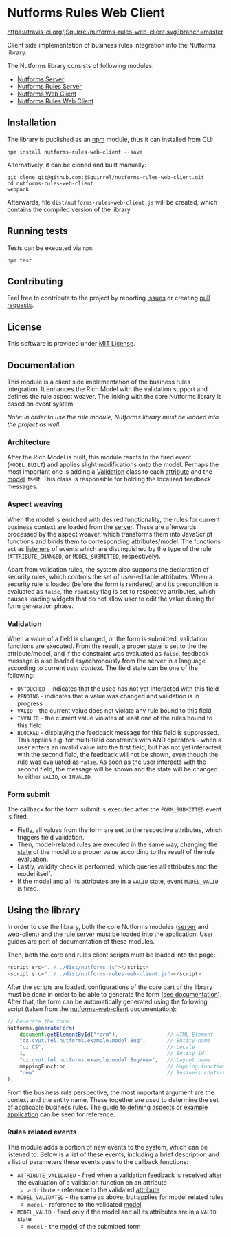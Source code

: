# Nutforms Rules Web Client

https://travis-ci.org/jSquirrel/nutforms-rules-web-client.svg?branch=master

Client side implementation of business rules integration into the Nutforms library.

The Nutforms library consists of following modules:

* [Nutforms Server](https://github.com/jSquirrel/nutforms-server)
* [Nutforms Rules Server](https://github.com/jSquirrel/nutforms-rules-server)
* [Nutforms Web Client](https://github.com/jSquirrel/nutforms-web-client)
* [Nutforms Rules Web Client](https://github.com/jSquirrel/nutforms-rules-web-client)

## Installation

The library is published as an [npm](https://www.npmjs.com/) module, thus it can installed from CLI:

```
npm install nutforms-rules-web-client --save
```

Alternatively, it can be cloned and built manually:

```
git clone git@github.com:jSquirrel/nutforms-rules-web-client.git
cd nutforms-rules-web-client
webpack
```

Afterwards, file `dist/nutforms-rules-web-client.js` will be created, which contains the compiled version of the library.

## Running tests

Tests can be executed via `npm`:

```
npm test
```

## Contributing

Feel free to contribute to the project by reporting [issues](https://github.com/jSquirrel/nutforms-rules-web-client/issues)
or creating [pull requests](https://github.com/jSquirrel/nutforms-rules-web-client/pulls).

## License

This software is provided under [MIT License](https://opensource.org/licenses/MIT).

## Documentation

This module is a client side implementation of the business rules integration. It enhances the Rich Model with the validation support and defines the rule aspect weaver. The linking with the core Nutforms library is based on event system.

*Note: in order to use the rule module, Nutforms library must be loaded into the project as well.*

### Architecture

After the Rich Model is built, this module reacts to the fired event (`MODEL_BUILT`) and applies slight modifications onto the model. Perhaps the most important one is adding a [Validation](https://github.com/jSquirrel/nutforms-rules-web-client/blob/master/src/model/Validation.js) class to each [attribute](https://github.com/jSquirrel/nutforms-web-client/blob/master/src/model/Attribute.js) and the [model](https://github.com/jSquirrel/nutforms-web-client/blob/master/src/model/Model.js) itself. This class is responsible for holding the localized feedback messages.

### Aspect weaving

When the model is enriched with desired functionality, the rules for current business context are loaded from the [server](https://github.com/jSquirrel/nutforms-rules-server). These are afterwards processed by the aspect weaver, which transforms them into JavaScript functions and binds them to corresponding attributes/model. The functions act as [listeners](https://github.com/jSquirrel/nutforms-web-client/blob/master/src/observer/Observable.js) of events which are distinguished by the type of the rule (`ATTRIBUTE_CHANGED`, or `MODEL_SUBMITTED`, respectively).

Apart from validation rules, the system also supports the declaration of security rules, which controls the set of user-editable attributes. When a security rule is loaded (before the form is rendered) and its precondition is evaluated as `false`, the `readOnly` flag is set to respective attributes, which causes loading widgets that do not allow user to edit the value during the form generation phase.

### Validation

When a value of a field is changed, or the form is submitted, validation functions are executed. From the result, a proper [state](https://github.com/jSquirrel/nutforms-rules-web-client/blob/master/src/constants/ValidationState.js) is set to the the attribute/model, and if the constraint was evaluated as `false`, feedback message is also loaded asynchronously from the server in a language according to current *user context*. The field state can be one of the following:

* `UNTOUCHED` - indicates that the used has not yet interacted with this field
* `PENDING` - indicates that a value was changed and validation is in progress
* `VALID` - the current value does not violate any rule bound to this field
* `INVALID` - the current value violates at least one of the rules bound to this field
* `BLOCKED` - displaying the feedback message for this field is suppressed. This applies e.g. for multi-field constraints with AND operators - when a user enters an invalid value into the first field, but has not yet interacted with the second field, the feedback will not be shown, even though the rule was evaluated as `false`. As soon as the user interacts with the second field, the message will be shown and the state will be changed to either `VALID`, or `INVALID`.

### Form submit

The callback for the form submit is executed after the `FORM_SUBMITTED` event is fired.

* Fistly, all values from the form are set to the respective attributes, which triggers field validation.
* Then, model-related rules are executed in the same way, changing the [state](https://github.com/jSquirrel/nutforms-rules-web-client/blob/master/src/constants/ValidationState.js) of the model to a proper value according to the result of the rule evaluation.
* Lastly, validity check is performed, which queries all attributes and the model itself.
* If the model and all its attributes are in a `VALID` state, event `MODEL_VALID` is fired.

## Using the library

In order to use the library, both the core Nutforms modules ([server](https://github.com/jSquirrel/nutforms-server) and [web-client](https://github.com/jSquirrel/nutforms-web-client)) and the [rule server](https://github.com/jSquirrel/nutforms-rules-server) must be loaded into the application. User guides are part of documentation of these modules. 

Then, both the core and rules client scripts must be loaded into the page:

```javascript
<script src="../../dist/nutforms.js"></script>
<script src="../../dist/nutforms-rules-web-client.js"></script>
```

After the scripts are loaded, configurations of the core part of the library must be done in order to be able to generate the form ([see documentation](https://github.com/jSquirrel/nutforms-web-client/blob/master/docs/en/usage.md)). After that, the form can be automatically generated using the following script (taken from the [nutforms-web-client](https://github.com/jSquirrel/nutforms-web-client) documentation):

```javascript
// Generate the form
Nutforms.generateForm(
    document.getElementById("form"),                // HTML Element
    "cz.cvut.fel.nutforms.example.model.Bug",       // Entity name
    "cz_CS",                                        // Locale
    1,                                              // Entity id
    "cz.cvut.fel.nutforms.example.model.Bug/new",   // Layout name
    mappingFunction,                                // Mapping function
    "new"                                           // Business context
);
```

From the business rule perspective, the most important argument are the context and the entity name. These together are used to determine the set of applicable business rules. The [guide to defining aspects](https://github.com/jSquirrel/nutforms-rules-server#rule-aspect-definition) or [example application](https://github.com/jSquirrel/nutforms-example) can be seen for reference.

### Rules related events

This module adds a portion of new events to the system, which can be listened to. Below is a list of these events, including a brief description and a list of parameters these events pass to the callback functions:

* `ATTRIBUTE_VALIDATED` - fired when a validation feedback is received after the evaluation of a validation function on an attribute
  * `attribute` - reference to the validated  [attribute](https://github.com/jSquirrel/nutforms-web-client/blob/master/src/model/Attribute.js)
* `MODEL_VALIDATED` - the same as above, but applies for model related rules
  * `model` - reference to the validated [model](https://github.com/jSquirrel/nutforms-web-client/blob/master/src/model/Model.js)
* `MODEL_VALID` - fired only if the model and all its attributes are in a `VALID` state
  * `model` - the [model](https://github.com/jSquirrel/nutforms-web-client/blob/master/src/model/Model.js) of the submitted form
